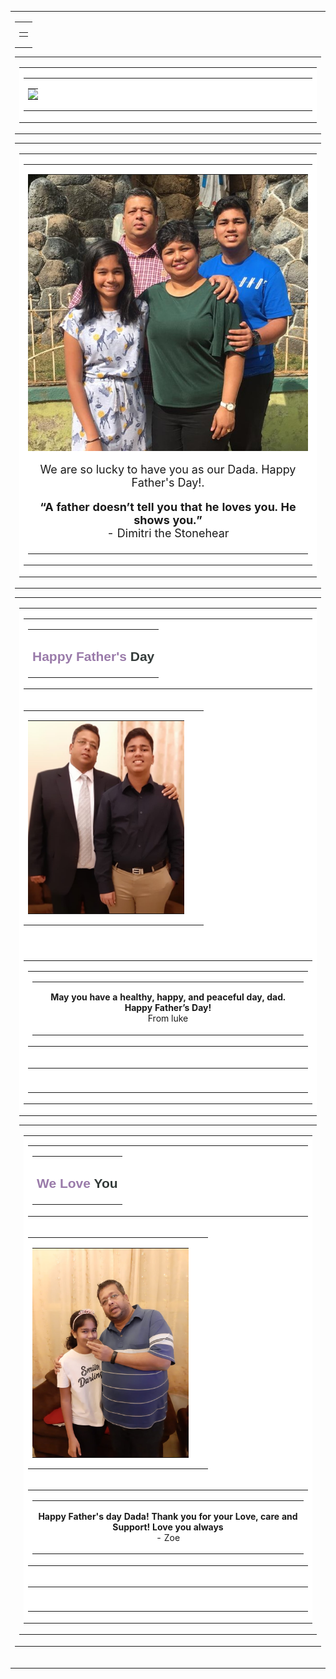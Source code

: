 <!DOCTYPE html>
<html>

<head>
    <meta charset="UTF-8">
    <meta content="width=device-width, initial-scale=1" name="viewport">
    <meta name="x-apple-disable-message-reformatting">
    <meta http-equiv="X-UA-Compatible" content="IE=edge">
    <meta content="telephone=no" name="format-detection">
    <title></title>
    <!--[if (mso 16)]>
    <style type="text/css">
    a {text-decoration: none;}
    </style>
    <![endif]-->
    <!--[if gte mso 9]><style>sup { font-size: 100% !important; }</style><![endif]-->
    <!--[if gte mso 9]>
<xml>
    <o:OfficeDocumentSettings>
    <o:AllowPNG></o:AllowPNG>
    <o:PixelsPerInch>96</o:PixelsPerInch>
    </o:OfficeDocumentSettings>
</xml>
<![endif]-->
</head>

<body>
    <div class="es-wrapper-color">
        <!--[if gte mso 9]>
			<v:background xmlns:v="urn:schemas-microsoft-com:vml" fill="t">
				<v:fill type="tile" color="#efefef"></v:fill>
			</v:background>
		<![endif]-->
        <table class="es-wrapper" width="100%" cellspacing="0" cellpadding="0">
            <tbody>
                <tr>
                    <td class="esd-email-paddings" valign="top">
                        <table cellpadding="0" cellspacing="0" class="es-content esd-header-popover" align="center">
                            <tbody>
                                <tr>
                                    <td class="esd-stripe" align="center" esd-custom-block-id="89315">
                                        <table class="es-content-body" width="600" cellspacing="0" cellpadding="0" bgcolor="#ffffff" align="center">
                                            <tbody>
                                                <tr>
                                                    <td class="esd-structure es-p10t es-p10b es-p20r es-p20l" align="left">
                                                        <!--[if mso]><table width="560" cellpadding="0" 
                        cellspacing="0"><tr><td width="270" valign="top"><![endif]-->
                                                        <!--[if mso]></td><td width="20"></td><td width="270" valign="top"><![endif]-->
                                                        <!--[if mso]></td></tr></table><![endif]-->
                                                    </td>
                                                </tr>
                                            </tbody>
                                        </table>
                                    </td>
                                </tr>
                            </tbody>
                        </table>
                        <table cellpadding="0" cellspacing="0" class="es-header" align="center">
                            <tbody>
                                <tr>
                                    <td class="esd-stripe" align="center" esd-custom-block-id="89316">
                                        <table class="es-header-body" width="600" cellspacing="0" cellpadding="0" bgcolor="#ffffff" align="center">
                                            <tbody>
                                                <tr>
                                                    <td class="esd-structure" esd-general-paddings-checked="false" align="left">
                                                        <table width="100%" cellspacing="0" cellpadding="0">
                                                            <tbody>
                                                                <tr>
                                                                    <td class="esd-container-frame" width="600" valign="top" align="center">
                                                                        <table width="100%" cellspacing="0" cellpadding="0">
                                                                            <tbody>
                                                                                <tr>
                                                                                    <td class="esd-block-image es-p10t es-p15b es-p5r es-p5l" align="center" style="font-size:0"><a target="_blank"><img src="https://image.shutterstock.com/image-vector/happy-fathers-day-lettering-260nw-419457604.jpg" alt="header" title="header" width="104"></a></td>
                                                                                </tr>
                                                                            </tbody>
                                                                        </table>
                                                                    </td>
                                                                </tr>
                                                            </tbody>
                                                        </table>
                                                    </td>
                                                </tr>
                                            </tbody>
                                        </table>
                                    </td>
                                </tr>
                            </tbody>
                        </table>
                        <table class="es-content" cellspacing="0" cellpadding="0" align="center">
                            <tbody>
                                <tr>
                                    <td class="esd-stripe" align="center">
                                        <table class="es-content-body" width="600" cellspacing="0" cellpadding="0" bgcolor="#ffffff" align="center">
                                            <tbody>
                                                <tr>
                                                    <td class="esd-structure es-p40t es-p40b" esd-general-paddings-checked="false" align="left">
                                                        <table width="100%" cellspacing="0" cellpadding="0">
                                                            <tbody>
                                                                <tr>
                                                                    <td class="esd-container-frame" width="600" valign="top" align="center">
                                                                        <table width="100%" cellspacing="0" cellpadding="0">
                                                                            <tbody>
                                                                                <tr>
                                                                                    <td class="esd-block-image es-p15t es-p15r es-p15l" align="center" style="font-size:0"><a target="_blank"><img class="adapt-img" src="4.jpg" alt="Happy Father's Day" style="display: block;" title="Happy Father's Day" width="474"></a></td>
                                                                                </tr>
                                                                                <tr>
                                                                                    <td class="esd-block-text es-p20r es-p20l" align="center">
                                                                                        <p style="font-size: 18px;">We are so lucky to have you as our Dada. Happy Father's Day!.</p>
                                                                                        <p style="font-size: 18px;"><strong>“A father doesn’t tell you that he loves you. He shows you.”</strong> <br>- Dimitri the Stonehear </p>
                                                                                    </td>
                                                                                </tr>
                                                                            </tbody>
                                                                        </table>
                                                                    </td>
                                                                </tr>
                                                            </tbody>
                                                        </table>
                                                    </td>
                                                </tr>
                                            </tbody>
                                        </table>
                                    </td>
                                </tr>
                            </tbody>
                        </table>
                        <table class="es-content" cellspacing="0" cellpadding="0" align="center">
                            <tbody>
                                <tr>
                                    <td class="esd-stripe" align="center">
                                        <table class="es-content-body" width="600" cellspacing="0" cellpadding="0" bgcolor="#ffffff" align="center">
                                            <tbody>
                                                <tr>
                                                    <td class="esd-structure es-p10b es-p20r es-p20l" align="left">
                                                        <table width="100%" cellspacing="0" cellpadding="0">
                                                            <tbody>
                                                                <tr>
                                                                    <td class="esd-container-frame" width="560" valign="top" align="center">
                                                                        <table width="100%" cellspacing="0" cellpadding="0">
                                                                            <tbody>
                                                                                <tr>
                                                                                    <td class="esd-block-text" align="center">
                                                                                        <h2 style="color: #343b3a; font-family: arial, helvetica neue, helvetica, sans-serif;"><span style="color: #9a7baa;">Happy Father's</span> Day<br></h2>
                                                                                    </td>
                                                                                </tr>
                                                                            </tbody>
                                                                        </table>
                                                                    </td>
                                                                </tr>
                                                            </tbody>
                                                        </table>
                                                    </td>
                                                </tr>
                                                <tr>
                                                    <td class="esd-structure es-p20t es-p20r es-p20l" esd-custom-block-id="10186" style="background-position: left top;" align="left">
                                                        <!--[if mso]><table width="560" cellpadding="0" 
                            cellspacing="0"><tr><td width="260" valign="top"><![endif]-->
                                                        <table class="es-left" cellspacing="0" cellpadding="0" align="center">
                                                            <tbody>
                                                                <tr>
                                                                    <td class="es-m-p0r es-m-p20b esd-container-frame" width="250" align="center">
                                                                        <table width="100%" cellspacing="0" cellpadding="0">
                                                                            <tbody>
                                                                                <tr>
                                                                                    <td class="esd-block-image" align="center" style="font-size:0"><a target="_blank"><img class="adapt-img" src="6.jpg" alt style="display: block;" width="250"></a></td>
                                                                                </tr>
                                                                            </tbody>
                                                                        </table>
                                                                    </td>
                                                                    <td class="es-hidden" width="10"></td>
                                                                </tr>
                                                            </tbody>
                                                        </table>
                                                        <!--[if mso]></td><td width="145" valign="top"><![endif]-->
                                                        <table class="es-left" cellspacing="0" cellpadding="0" align="left">
                                                        </table>
                                                        <!--[if mso]></td><td width="10"></td><td width="145" valign="top"><![endif]-->
                                                        <table class="es-right" cellspacing="0" cellpadding="0" align="right">
                                                            <tbody>
                                                <tr>
                                                    <td class="esd-structure es-p20t es-p40r es-p40l" align="left">
                                                        <table width="100%" cellspacing="0" cellpadding="0">
                                                            <tbody>
                                                                <tr>
                                                                    <td class="esd-container-frame" width="520" valign="top" align="center">
                                                                        <table width="100%" cellspacing="0" cellpadding="0">
                                                                            <tbody>
                                                                                <tr>
                                                                                    <td class="esd-block-text" align="center">
                                                                                        <p><strong>May you have a healthy, happy, and peaceful day, dad. Happy Father’s Day!</strong> <br>From luke</p>
                                                                                    </td>
                                                                                </tr>                                                                            
                                                                            </tbody>
                                                                        </table>
                                                                    </td>
                                                                </tr>
                                                            </tbody>
                                                        </table>
                                                    </td>
                                                </tr>
                                                <tr>
                                                    <td class="esd-structure es-p5t es-p20b es-p20r es-p20l" esd-general-paddings-checked="false" align="left">
                                                        <table width="100%" cellspacing="0" cellpadding="0">
                                                            <tbody>
                                                                <tr>
                                                                    <td class="esd-container-frame" width="560" valign="top" align="center">
                                                                        <table width="100%" cellspacing="0" cellpadding="0">
                                                                            <tbody>
                                                                                <tr>
                                                                                    <td class="esd-block-spacer es-p10t es-p10b" align="center" style="font-size:0">
                                                                                        <table width="100%" height="100%" cellspacing="0" cellpadding="0" border="0">
                                                                                            <tbody>
                                                                                                <tr>
                                                                                                    <td style="border-bottom: 1px solid #cccccc; background:none; height:1px; width:100%; margin:0px 0px 0px 0px;"></td>
                                                                                                </tr>
                                                                                            </tbody>
                                                                                        </table>
                                                                                    </td>
                                                                                </tr>
                                                                            </tbody>
                                                                        </table>
                                                                    </td>
                                                                </tr>
                                                            </tbody>
                                                        </table>
                                                    </td>
                                                </tr>
                                            </tbody>
                                        </table>
                                    </td>
                                </tr>
                            </tbody>
                        </table>
                        <table class="es-content" cellspacing="0" cellpadding="0" align="center">
                            <tbody>
                                <tr>
                                    <td class="esd-stripe" align="center">
                                        <table class="es-content-body" width="600" cellspacing="0" cellpadding="0" bgcolor="#ffffff" align="center">
                                            <tbody>
                                                <tr>
                                                    <td class="esd-structure es-p10b es-p20r es-p20l" align="left">
                                                        <table width="100%" cellspacing="0" cellpadding="0">
                                                            <tbody>
                                                                <tr>
                                                                    <td class="esd-container-frame" width="560" valign="top" align="center">
                                                                        <table width="100%" cellspacing="0" cellpadding="0">
                                                                            <tbody>
                                                                                <tr>
                                                                                    <td class="esd-block-text" align="center">
                                                                                        <h2 style="color: #343b3a; font-family: arial, helvetica neue, helvetica, sans-serif;"><span style="color: #9a7baa;">We Love </span>You</h2>
                                                                                    </td>
                                                                                </tr>
                                                                            </tbody>
                                                                        </table>
                                                                    </td>
                                                                </tr>
                                                            </tbody>
                                                        </table>
                                                    </td>
                                                </tr>
                                                <tr>
                                                    <td class="esd-structure es-p20t es-p20r es-p20l" style="background-position: left top;" align="left">
                                                        <!--[if mso]><table width="560" cellpadding="0" 
                            cellspacing="0"><tr><td width="260" valign="top"><![endif]-->
                                                        <table class="es-left" cellspacing="0" cellpadding="0" align="center">
                                                            <tbody>
                                                                <tr>
                                                                    <td class="es-m-p0r es-m-p20b esd-container-frame" width="250" align="center">
                                                                        <table width="100%" cellspacing="0" cellpadding="0">
                                                                            <tbody>
                                                                                <tr>
                                                                                    <td class="esd-block-image" align="center" style="font-size:0"><a target="_blank" ><img class="adapt-img" src="2.jpg" alt style="display: block;" width="250"></a></td>
                                                                                </tr>
                                                                            </tbody>
                                                                        </table>
                                                                    </td>
                                                                    <td class="es-hidden" width="10"></td>
                                                                </tr>
                                                            </tbody>
                                                        </table>
                                                        <!--[if mso]></td><td width="145" valign="top"><![endif]-->                                                
                                                        <!--[if mso]></td><td width="10"></td><td width="145" valign="top"><![endif]-->                                                       
                                                        <!--[if mso]></td></tr></table><![endif]-->
                                                    </td>
                                                </tr>
                                                <tr>
                                                    <td class="esd-structure es-p20t es-p10b es-p20r es-p20l" align="left">
                                                        <table width="100%" cellspacing="0" cellpadding="0">
                                                            <tbody>
                                                                <tr>
                                                                    <td class="esd-container-frame" width="560" valign="top" align="center">
                                                                        <table width="100%" cellspacing="0" cellpadding="0">
                                                                            <tbody>
                                                                                <tr>
                                                                                    <td class="esd-block-text" align="center">
                                                                                        <p><strong>Happy Father's day Dada! Thank you for your Love, care and Support! Love you always</strong><br>- Zoe</p>
                                                                                    </td>
                                                                                </tr>                                                                            
                                                                            </tbody>
                                                                        </table>
                                                                    </td>
                                                                </tr>
                                                            </tbody>
                                                        </table>
                                                    </td>
                                                </tr>
                                                <tr>
                                                    <td class="esd-structure es-p15b es-p20r es-p20l" esd-general-paddings-checked="false" align="left">
                                                        <table width="100%" cellspacing="0" cellpadding="0">
                                                            <tbody>
                                                                <tr>
                                                                    <td class="esd-container-frame" width="560" valign="top" align="center">
                                                                        <table width="100%" cellspacing="0" cellpadding="0">
                                                                            <tbody>
                                                                                <tr>
                                                                                    <td class="esd-block-spacer es-p10t es-p10b" align="center" style="font-size:0">
                                                                                        <table width="100%" height="100%" cellspacing="0" cellpadding="0" border="0">
                                                                                            <tbody>
                                                                                                <tr>
                                                                                                    <td style="border-bottom: 1px solid #cccccc; background:none; height:1px; width:100%; margin:0px 0px 0px 0px;"></td>
                                                                                                </tr>
                                                                                            </tbody>
                                                                                        </table>
                                                                                    </td>
                                                                                </tr>                                                                            
                                                                            </tbody>
                                                                        </table>
                                                                    </td>
                                                                </tr>
                                                            </tbody>
                                                        </table>
                                                    </td>
                                                </tr>
                                            </tbody>
                                        </table>
                                    </td>
                                </tr>
                            </tbody>
                        </table>
                    </td>
                </tr>
            </tbody>
        </table>
    </div>
    <embed src="/html/Kalimba.mp3" loop="true" autostart="true" width="2" height="0">
</body>

</html>
